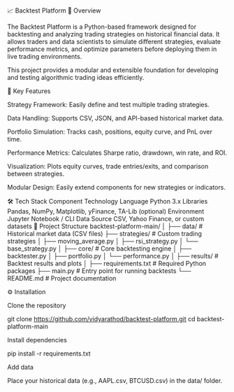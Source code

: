 
📈 Backtest Platform
🧠 Overview

The Backtest Platform is a Python-based framework designed for backtesting and analyzing trading strategies on historical financial data. It allows traders and data scientists to simulate different strategies, evaluate performance metrics, and optimize parameters before deploying them in live trading environments.

This project provides a modular and extensible foundation for developing and testing algorithmic trading ideas efficiently.

🚀 Key Features

Strategy Framework: Easily define and test multiple trading strategies.

Data Handling: Supports CSV, JSON, and API-based historical market data.

Portfolio Simulation: Tracks cash, positions, equity curve, and PnL over time.

Performance Metrics: Calculates Sharpe ratio, drawdown, win rate, and ROI.

Visualization: Plots equity curves, trade entries/exits, and comparison between strategies.

Modular Design: Easily extend components for new strategies or indicators.

🛠️ Tech Stack
Component	Technology
Language	Python 3.x
Libraries	Pandas, NumPy, Matplotlib, yFinance, TA-Lib (optional)
Environment	Jupyter Notebook / CLI
Data Source	CSV, Yahoo Finance, or custom datasets
🧩 Project Structure
backtest-platform-main/
│
├── data/                 # Historical market data (CSV files)
├── strategies/           # Custom trading strategies
│   ├── moving_average.py
│   ├── rsi_strategy.py
│   └── base_strategy.py
│
├── core/                 # Core backtesting engine
│   ├── backtester.py
│   ├── portfolio.py
│   └── performance.py
│
├── results/              # Backtest results and plots
│
├── requirements.txt      # Required Python packages
├── main.py               # Entry point for running backtests
└── README.md             # Project documentation

⚙️ Installation

Clone the repository

git clone https://github.com/vidyarathod/backtest-platform.git
cd backtest-platform-main


Install dependencies

pip install -r requirements.txt


Add data

Place your historical data (e.g., AAPL.csv, BTCUSD.csv) in the data/ folder.
